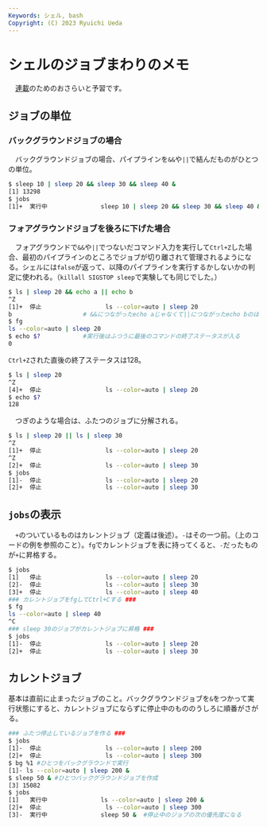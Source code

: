 ```yaml
---
Keywords: シェル, bash
Copyright: (C) 2023 Ryuichi Ueda
---
```


# シェルのジョブまわりのメモ 

　[連載](/?page=sd_rusty_bash)のためのおさらいと予習です。

## ジョブの単位

### バックグラウンドジョブの場合

　バックグラウンドジョブの場合、パイプラインを`&&`や`||`で結んだものがひとつの単位。

```bash
$ sleep 10 | sleep 20 && sleep 30 && sleep 40 &
[1] 13298
$ jobs
[1]+  実行中               sleep 10 | sleep 20 && sleep 30 && sleep 40 &
```

### フォアグラウンドジョブを後ろに下げた場合

　フォアグラウンドで`&&`や`||`でつないだコマンド入力を実行して`Ctrl+Z`した場合、最初のパイプラインのところでジョブが切り離されて管理されるようになる。シェルには`false`が返って、以降のパイプラインを実行するかしないかの判定に使われる。（`killall SIGSTOP sleep`で実験しても同じでした。）

```bash
$ ls | sleep 20 && echo a || echo b
^Z
[1]+  停止                  ls --color=auto | sleep 20
b                    # &&につながったecho aじゃなくて||につながったecho bのほうが実行される
$ fg
ls --color=auto | sleep 20
$ echo $?            #実行後はふつうに最後のコマンドの終了ステータスが入る
0
```

`Ctrl+Z`された直後の終了ステータスは128。

```bash
$ ls | sleep 20
^Z
[4]+  停止                  ls --color=auto | sleep 20
$ echo $?
128
```

　つぎのような場合は、ふたつのジョブに分解される。

```bash
$ ls | sleep 20 || ls | sleep 30
^Z
[1]+  停止                  ls --color=auto | sleep 20
^Z
[2]+  停止                  ls --color=auto | sleep 30
$ jobs
[1]-  停止                  ls --color=auto | sleep 20
[2]+  停止                  ls --color=auto | sleep 30
```


## `jobs`の表示

　`+`のついているものはカレントジョブ（定義は後述）。`-`はその一つ前。（上のコードの例を参照のこと）。`fg`でカレントジョブを表に持ってくると、`-`だったものが`+`に昇格する。

```bash
$ jobs
[1]   停止                  ls --color=auto | sleep 20
[2]-  停止                  ls --color=auto | sleep 30
[3]+  停止                  ls --color=auto | sleep 40
### カレントジョブをfgしてCtrl+Cする ###
$ fg
ls --color=auto | sleep 40
^C
### sleep 30のジョブがカレントジョブに昇格 ###
$ jobs
[1]-  停止                  ls --color=auto | sleep 20
[2]+  停止                  ls --color=auto | sleep 30
```

## カレントジョブ

基本は直前に止まったジョブのこと。バックグラウンドジョブを`&`をつかって実行状態にすると、カレントジョブにならずに停止中のもののうしろに順番がさがる。

```bash
### ふたつ停止しているジョブを作る ###
$ jobs
[1]-  停止                  ls --color=auto | sleep 200
[2]+  停止                  ls --color=auto | sleep 300
$ bg %1 #ひとつをバックグラウンドで実行
[1]- ls --color=auto | sleep 200 &
$ sleep 50 & #ひとつバックグラウンドジョブを作成
[3] 15082
$ jobs
[1]   実行中               ls --color=auto | sleep 200 &
[2]+  停止                  ls --color=auto | sleep 300
[3]-  実行中               sleep 50 &  #停止中のジョブの次の優先度になる
```

